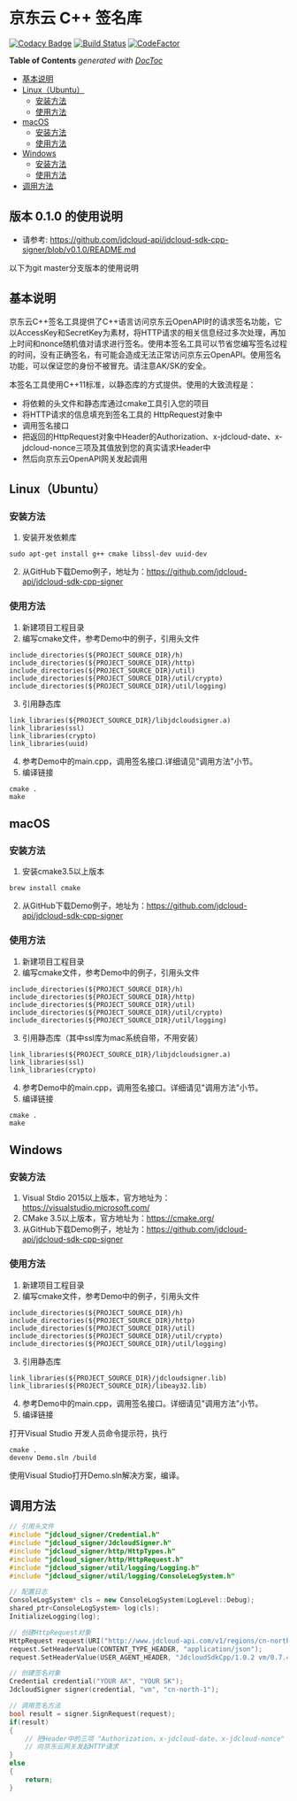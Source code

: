 # 京东云 C++ 签名库

[![Codacy Badge](https://api.codacy.com/project/badge/Grade/95b764853f0d4660916c3f1f9a4c5749)](https://app.codacy.com/app/lidaobing/jdcloud-sdk-cpp-signer?utm_source=github.com&utm_medium=referral&utm_content=jdcloud-api/jdcloud-sdk-cpp-signer&utm_campaign=Badge_Grade_Dashboard)
[![Build Status](https://travis-ci.org/jdcloud-api/jdcloud-sdk-cpp-signer.svg?branch=master)](https://travis-ci.org/jdcloud-api/jdcloud-sdk-cpp-signer)
[![CodeFactor](https://www.codefactor.io/repository/github/jdcloud-api/jdcloud-sdk-cpp-signer/badge)](https://www.codefactor.io/repository/github/jdcloud-api/jdcloud-sdk-cpp-signer)

<!-- START doctoc generated TOC please keep comment here to allow auto update -->
<!-- DON'T EDIT THIS SECTION, INSTEAD RE-RUN doctoc TO UPDATE -->
**Table of Contents**  *generated with [DocToc](https://github.com/thlorenz/doctoc)*

- [基本说明](#%E5%9F%BA%E6%9C%AC%E8%AF%B4%E6%98%8E)
- [Linux（Ubuntu）](#linuxubuntu)
  - [安装方法](#%E5%AE%89%E8%A3%85%E6%96%B9%E6%B3%95)
  - [使用方法](#%E4%BD%BF%E7%94%A8%E6%96%B9%E6%B3%95)
- [macOS](#macos)
  - [安装方法](#%E5%AE%89%E8%A3%85%E6%96%B9%E6%B3%95-1)
  - [使用方法](#%E4%BD%BF%E7%94%A8%E6%96%B9%E6%B3%95-1)
- [Windows](#windows)
  - [安装方法](#%E5%AE%89%E8%A3%85%E6%96%B9%E6%B3%95-2)
  - [使用方法](#%E4%BD%BF%E7%94%A8%E6%96%B9%E6%B3%95-2)
- [调用方法](#%E8%B0%83%E7%94%A8%E6%96%B9%E6%B3%95)

<!-- END doctoc generated TOC please keep comment here to allow auto update -->

## 版本 0.1.0 的使用说明

* 请参考: https://github.com/jdcloud-api/jdcloud-sdk-cpp-signer/blob/v0.1.0/README.md

以下为git master分支版本的使用说明

## 基本说明
京东云C++签名工具提供了C++语言访问京东云OpenAPI时的请求签名功能，它以AccessKey和SecretKey为素材，将HTTP请求的相关信息经过多次处理，再加上时间和nonce随机值对请求进行签名。使用本签名工具可以节省您编写签名过程的时间，没有正确签名，有可能会造成无法正常访问京东云OpenAPI。使用签名功能，可以保证您的身份不被冒充。请注意AK/SK的安全。

本签名工具使用C++11标准，以静态库的方式提供。使用的大致流程是：
- 将依赖的头文件和静态库通过cmake工具引入您的项目
- 将HTTP请求的信息填充到签名工具的 HttpRequest对象中
- 调用签名接口
- 把返回的HttpRequest对象中Header的Authorization、x-jdcloud-date、x-jdcloud-nonce三项及其值放到您的真实请求Header中
- 然后向京东云OpenAPI网关发起调用

## Linux（Ubuntu）
### 安装方法
1)	安装开发依赖库
```
sudo apt-get install g++ cmake libssl-dev uuid-dev
```
2)	从GitHub下载Demo例子，地址为：https://github.com/jdcloud-api/jdcloud-sdk-cpp-signer

### 使用方法
1)	新建项目工程目录
2)	编写cmake文件，参考Demo中的例子，引用头文件
```
include_directories(${PROJECT_SOURCE_DIR}/h)
include_directories(${PROJECT_SOURCE_DIR}/http)
include_directories(${PROJECT_SOURCE_DIR}/util)
include_directories(${PROJECT_SOURCE_DIR}/util/crypto)
include_directories(${PROJECT_SOURCE_DIR}/util/logging)
```
3)	引用静态库
```
link_libraries(${PROJECT_SOURCE_DIR}/libjdcloudsigner.a)
link_libraries(ssl)
link_libraries(crypto)
link_libraries(uuid)
```
4)	参考Demo中的main.cpp，调用签名接口.详细请见"调用方法"小节。
5)	编译链接
```
cmake .
make
```

## macOS
### 安装方法
1)	安装cmake3.5以上版本
```
brew install cmake
```
2)	从GitHub下载Demo例子，地址为：https://github.com/jdcloud-api/jdcloud-sdk-cpp-signer

### 使用方法
1)	新建项目工程目录
2)	编写cmake文件，参考Demo中的例子，引用头文件
```
include_directories(${PROJECT_SOURCE_DIR}/h)
include_directories(${PROJECT_SOURCE_DIR}/http)
include_directories(${PROJECT_SOURCE_DIR}/util)
include_directories(${PROJECT_SOURCE_DIR}/util/crypto)
include_directories(${PROJECT_SOURCE_DIR}/util/logging)
```
3)	引用静态库（其中ssl库为mac系统自带，不用安装）
```
link_libraries(${PROJECT_SOURCE_DIR}/libjdcloudsigner.a)
link_libraries(ssl)
link_libraries(crypto)
```
4)	参考Demo中的main.cpp，调用签名接口。详细请见"调用方法"小节。
5)	编译链接
```
cmake .
make
```
## Windows
### 安装方法
1)	Visual Stdio 2015以上版本，官方地址为：https://visualstudio.microsoft.com/
2)	CMake 3.5以上版本，官方地址为：https://cmake.org/
3)	从GitHub下载Demo例子，地址为：https://github.com/jdcloud-api/jdcloud-sdk-cpp-signer

### 使用方法
1)	新建项目工程目录
2)	编写cmake文件，参考Demo中的例子，引用头文件
```
include_directories(${PROJECT_SOURCE_DIR}/h)
include_directories(${PROJECT_SOURCE_DIR}/http)
include_directories(${PROJECT_SOURCE_DIR}/util)
include_directories(${PROJECT_SOURCE_DIR}/util/crypto)
include_directories(${PROJECT_SOURCE_DIR}/util/logging)
```
3)	引用静态库
```
link_libraries(${PROJECT_SOURCE_DIR}/jdcloudsigner.lib)
link_libraries(${PROJECT_SOURCE_DIR}/libeay32.lib)
```
4)	参考Demo中的main.cpp，调用签名接口。详细请见"调用方法"小节。
5)	编译链接

打开Visual Studio 开发人员命令提示符，执行
```
cmake .
devenv Demo.sln /build
```

使用Visual Studio打开Demo.sln解决方案，编译。

## 调用方法
```cpp
// 引用头文件
#include "jdcloud_signer/Credential.h"
#include "jdcloud_signer/JdcloudSigner.h"
#include "jdcloud_signer/http/HttpTypes.h"
#include "jdcloud_signer/http/HttpRequest.h"
#include "jdcloud_signer/util/logging/Logging.h"
#include "jdcloud_signer/util/logging/ConsoleLogSystem.h"

// 配置日志
ConsoleLogSystem* cls = new ConsoleLogSystem(LogLevel::Debug);
shared_ptr<ConsoleLogSystem> log(cls);
InitializeLogging(log);

// 创建HttpRequest对象
HttpRequest request(URI("http://www.jdcloud-api.com/v1/regions/cn-north-1/instances?pageNumber=2&pageSize=10"), HttpMethod::HTTP_GET);
request.SetHeaderValue(CONTENT_TYPE_HEADER, "application/json");
request.SetHeaderValue(USER_AGENT_HEADER, "JdcloudSdkCpp/1.0.2 vm/0.7.4");

// 创建签名对象
Credential credential("YOUR AK", "YOUR SK");
JdcloudSigner signer(credential, "vm", "cn-north-1");

// 调用签名方法
bool result = signer.SignRequest(request);
if(result)
{
    // 把Header中的三项 "Authorization、x-jdcloud-date、x-jdcloud-nonce" 放到真正的请求头中
    // 向京东云网关发起HTTP请求
}
else
{
    return;
}
```
